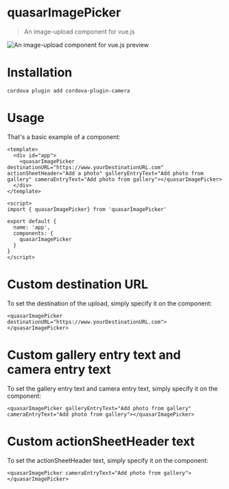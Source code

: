 # quasarImagePicker

> An image-upload component for vue.js

![An image-upload component for vue.js preview](https://raw.githubusercontent.com/mysoundsf/quasarImagePicker/preview.gif)

# Installation
    
    cordova plugin add cordova-plugin-camera

# Usage
That's a basic example of a component:

    <template>
      <div id="app">
        <quasarImagePicker destinationURL="https://www.yourDestinationURL.com" actionSheetHeader="Add a photo" galleryEntryText="Add photo from gallery" cameraEntryText="Add photo from gallery"></quasarImagePicker>
      </div>
    </template>

    <script>
    import { quasarImagePicker} from 'quasarImagePicker'

    export default {
      name: 'app',
      components: {
        quasarImagePicker
      }
    }
    </script>

# Custom destination URL

To set the destination of the upload, simply specify it on the component:

    <quasarImagePicker destinationURL="https://www.yourDestinationURL.com"></quasarImagePicker>

# Custom gallery entry text and camera entry text

To set the gallery entry text and camera entry text, simply specify it on the component:

    <quasarImagePicker galleryEntryText="Add photo from gallery" cameraEntryText="Add photo from gallery"></quasarImagePicker>

# Custom actionSheetHeader text

To set the actionSheetHeader text, simply specify it on the component:

    <quasarImagePicker cameraEntryText="Add photo from gallery"></quasarImagePicker>
